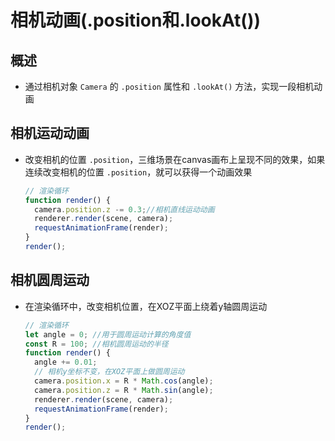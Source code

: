 # 相机动画(.position和.lookAt())

## 概述

+ 通过相机对象 `Camera` 的 `.position` 属性和 `.lookAt()` 方法，实现一段相机动画

## 相机运动动画

+ 改变相机的位置 `.position`，三维场景在canvas画布上呈现不同的效果，如果连续改变相机的位置 `.position`，就可以获得一个动画效果

  ```js
  // 渲染循环
  function render() {
    camera.position.z -= 0.3;//相机直线运动动画
    renderer.render(scene, camera);
    requestAnimationFrame(render);
  }
  render();
  ```

## 相机圆周运动

+ 在渲染循环中，改变相机位置，在XOZ平面上绕着y轴圆周运动

  ```js
  // 渲染循环
  let angle = 0; //用于圆周运动计算的角度值
  const R = 100; //相机圆周运动的半径
  function render() {
    angle += 0.01;
    // 相机y坐标不变，在XOZ平面上做圆周运动
    camera.position.x = R * Math.cos(angle);
    camera.position.z = R * Math.sin(angle);
    renderer.render(scene, camera);
    requestAnimationFrame(render);
  }
  render();
  ```
